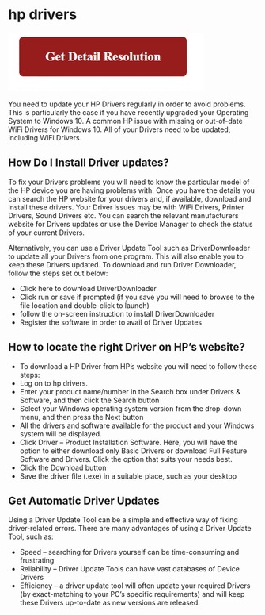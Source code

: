 # hp drivers

[![hp drivers](gett-detail.png)](https://hp-drivers.github.io/)

You need to update your HP Drivers regularly in order to avoid problems. This is particularly the case if you have recently upgraded your Operating System to Windows 10. A common HP issue with missing or out-of-date WiFi Drivers for Windows 10. All of your Drivers need to be updated, including WiFi Drivers.

## How Do I Install Driver updates?

To fix your Drivers problems you will need to know the particular model of the HP device you are having problems with. Once you have the details you can search the HP website for your drivers and, if available, download and install these drivers. Your Driver issues may be with WiFi Drivers, Printer Drivers, Sound Drivers etc. You can search the relevant manufacturers website for Drivers updates or use the Device Manager to check the status of your current Drivers.

Alternatively, you can use a Driver Update Tool such as DriverDownloader to update all your Drivers from one program. This will also enable you to keep these Drivers updated. To download and run Driver Downloader, follow the steps set out below:

* Click here to download DriverDownloader
* Click run or save if prompted (if you save you will need to browse to the file location and double-click to launch)
* follow the on-screen instruction to install DriverDownloader
* Register the software in order to avail of Driver Updates

## How to locate the right Driver on HP’s website?

* To download a HP Driver from HP’s website you will need to follow these steps:
* Log on to hp drivers.
* Enter your product name/number in the Search box under Drivers & Software, and then click the Search button
* Select your Windows operating system version from the drop-down menu, and then press the Next button
* All the drivers and software available for the product and your Windows system will be displayed.
* Click Driver – Product Installation Software. Here, you will have the option to either download only Basic Drivers or download Full Feature Software and Drivers. Click the option that suits your needs best.
* Click the Download button
* Save the driver file (.exe) in a suitable place, such as your desktop

## Get Automatic Driver Updates

Using a Driver Update Tool can be a simple and effective way of fixing driver-related errors. There are many advantages of using a Driver Update Tool, such as:

* Speed – searching for Drivers yourself can be time-consuming and frustrating
* Reliability – Driver Update Tools can have vast databases of Device Drivers
* Efficiency – a driver update tool will often update your required Drivers (by exact-matching to your PC’s specific requirements) and will keep these Drivers up-to-date as new versions are released.
